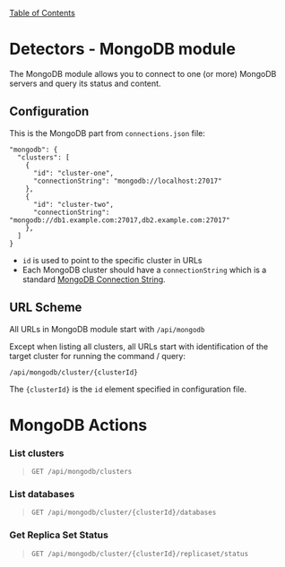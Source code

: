 [Table of Contents](toc.md)

# Detectors - MongoDB module

The MongoDB module allows you to connect to one (or more) MongoDB servers and query its status and content.

## Configuration

This is the MongoDB part from `connections.json` file:

    "mongodb": {
      "clusters": [
        {
          "id": "cluster-one",
          "connectionString": "mongodb://localhost:27017"
        },
        {
          "id": "cluster-two",
          "connectionString": "mongodb://db1.example.com:27017,db2.example.com:27017"
        },
      ]
    }

* `id` is used to point to the specific cluster in URLs
* Each MongoDB cluster should have a `connectionString` which is a standard [MongoDB Connection String](https://docs.mongodb.com/manual/reference/connection-string/).




## URL Scheme

All URLs in MongoDB module start with `/api/mongodb`

Except when listing all clusters, all URLs start with identification of the target cluster for running the command / query:

`/api/mongodb/cluster/{clusterId}`

The `{clusterId}` is the `id` element specified in configuration file.




# MongoDB Actions

### List clusters
> `GET /api/mongodb/clusters`

### List databases
> `GET /api/mongodb/cluster/{clusterId}/databases`

### Get Replica Set Status
> `GET /api/mongodb/cluster/{clusterId}/replicaset/status`

